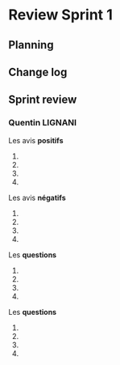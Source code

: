   # Review Sprint 1
  
  ## Planning
  
  ## Change log
  
  ## Sprint review
  ### Quentin LIGNANI
  
  Les avis **positifs**
  
  1.
  2.
  3.
  4.
  
  Les avis **négatifs**
  
  1.
  2.
  3.
  4.
  
  Les **questions**
  
  1.
  2.
  3.
  4.
  
  Les **questions**
  
  1.
  2.
  3.
  4.
  
  

